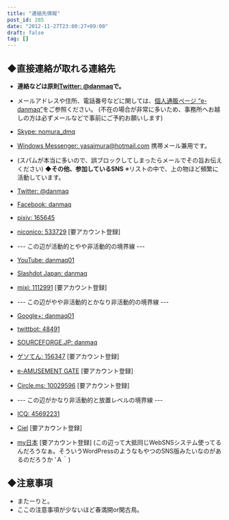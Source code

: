 ```yaml
---
title: "連絡先情報"
post_id: 285
date: "2012-11-27T23:00:27+09:00"
draft: false
tag: []
---
```



## ◆直接連絡が取れる連絡先

  * **連絡などは原則[Twitter: @danmaq](http://twitter.com/danmaq)で。**
  * メールアドレスや住所、電話番号などに関しては、[個人通販ページ “e-danmaq”](https://www1n.sppd.ne.jp/danmaq.com/e-danmaq/index.cgi?type=shopinfo)をご参照ください。 (不在の場合が非常に多いため、事務所へお越しの方は必ずメールなどで事前にご予約お願いします)
  * [Skype: nomura_dmq](skype:nomura_dmq)
  * [Windows Messenger: yasaimura@hotmail.com](mailto:yasaimura@hotmail.com) 携帯メール兼用です。
  * (スパムが本当に多いので、誤ブロックしてしまったらメールでその旨お伝えください)
**◆その他、参加しているSNS** ※リストの中で、上の物ほど頻繁に活動しています。

  * [Twitter: @danmaq](http://twitter.com/danmaq)
  * [Facebook: danmaq](http://www.facebook.com/danmaq)
  * [pixiv: 165645](http://www.pixiv.net/member.php?id=165645)
  * [niconico: 533729](http://www.nicovideo.jp/user/533729) [要アカウント登録]
  * \--- この辺が活動的とやや非活動的の境界線 ---
  * [YouTube: danmaq01](http://www.youtube.com/user/danmaq01)
  * [Slashdot Japan: danmaq](http://slashdot.jp/~danmaq)
  * [mixi: 1112991](http://mixi.jp/show_friend.pl?id=1112991) [要アカウント登録]
  * \--- この辺がやや非活動的とかなり非活動的の境界線 ---
  * [Google+: danmaq01](https://plus.google.com/u/0/114911800683639395857)
  * [twittbot: 48491](http://twittbot.net/userinfo.php?uid=48491)
  * [SOURCEFORGE.JP: danmaq](http://sourceforge.jp/users/danmaq/)
  * [ゲソてん: 156347](http://gesoten.com/profile/detail/156347) [要アカウント登録]
  * [e-AMUSEMENT GATE](http://p.eagate.573.jp/gate/p/mypage/index.html?target_id=73134597) [要アカウント登録]
  * [Circle.ms: 10029596](https://p10029596.circle.ms/ps/Home.aspx) [要アカウント登録]
  * \--- この辺がかなり非活動的と放置レベルの境界線 ---
  * [ICQ: 45692231](http://www.icq.com/people/45692231)
  * [Ciel](http://craft1.com.comuu.jp/?m=pc&a=page_f_home&target_c_member_id=33) [要アカウント登録]
  * [my日本](http://sns.mynippon.jp/?m=pc&a=page_f_home&target_c_member_id=33828) [要アカウント登録]
(この辺って大抵同じWebSNSシステム使ってるんだろうなぁ。そういうWordPressのようなもやつのSNS版みたいなのがあるのだろうか 'Ａ｀)
## ◆注意事項

  * またーりと。
  * ここの注意事項が少ないほど春満開or閑古鳥。
